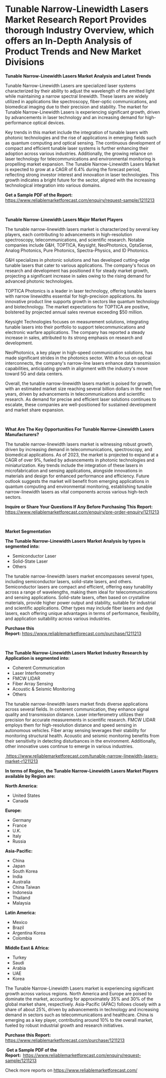 <p><h1>Tunable Narrow-Linewidth Lasers Market Research Report Provides thorough Industry Overview, which offers an In-Depth Analysis of Product Trends and New Market Divisions</h1></p><p><strong>Tunable Narrow-Linewidth Lasers Market Analysis and Latest Trends</strong></p>
<p><p>Tunable Narrow-Linewidth Lasers are specialized laser systems characterized by their ability to adjust the wavelength of the emitted light while maintaining a narrow spectral linewidth. These lasers are widely utilized in applications like spectroscopy, fiber-optic communications, and biomedical imaging due to their precision and stability. The market for Tunable Narrow-Linewidth Lasers is experiencing significant growth, driven by advancements in laser technology and an increasing demand for high-performance optical devices. </p><p>Key trends in this market include the integration of tunable lasers with photonic technologies and the rise of applications in emerging fields such as quantum computing and optical sensing. The continuous development of compact and efficient tunable laser systems is further enhancing their adoption across various industries. Additionally, the growing reliance on laser technology for telecommunications and environmental monitoring is propelling market expansion. The Tunable Narrow-Linewidth Lasers Market is expected to grow at a CAGR of 6.4% during the forecast period, reflecting strong investor interest and innovation in laser technologies. This growth indicates a bright future for the sector, aligned with the increasing technological integration into various domains.</p></p>
<p><strong>Get a Sample PDF of the Report:&nbsp;</strong> <a href="https://www.reliablemarketforecast.com/enquiry/request-sample/1211213?utm_campaign=3055&utm_medium=2&utm_source=Github&utm_content=ia&utm_term=24032025&utm_id=tunable-narrow-linewidth-lasers">https://www.reliablemarketforecast.com/enquiry/request-sample/1211213</a></p>
<p>&nbsp;</p>
<p><strong>Tunable Narrow-Linewidth Lasers Major Market Players</strong></p>
<p><p>The tunable narrow-linewidth lasers market is characterized by several key players, each contributing to advancements in high-resolution spectroscopy, telecommunications, and scientific research. Notable companies include G&H, TOPTICA, Keysight, NeoPhotonics, OptaSense, Analog Photonics, Pure Photonics, Spectra-Physics, and ID Photonics.</p><p>G&H specializes in photonic solutions and has developed cutting-edge tunable lasers that cater to various applications. The company's focus on research and development has positioned it for steady market growth, projecting a significant increase in sales owing to the rising demand for advanced photonic technologies.</p><p>TOPTICA Photonics is a leader in laser technology, offering tunable lasers with narrow linewidths essential for high-precision applications. Its innovative product line supports growth in sectors like quantum technology and biotechnology. The market expectations for TOPTICA are positive, bolstered by projected annual sales revenue exceeding $50 million.</p><p>Keysight Technologies focuses on measurement solutions, integrating tunable lasers into their portfolio to support telecommunications and electronic warfare applications. The company has reported a steady increase in sales, attributed to its strong emphasis on research and development.</p><p>NeoPhotonics, a key player in high-speed communication solutions, has made significant strides in the photonics sector. With a focus on optical interconnects, the company's narrow-line lasers enhance data transmission capabilities, anticipating growth in alignment with the industry's move toward 5G and data centers.</p><p>Overall, the tunable narrow-linewidth lasers market is poised for growth, with an estimated market size reaching several billion dollars in the next five years, driven by advancements in telecommunications and scientific research. As demand for precise and efficient laser solutions continues to escalate, these companies are well-positioned for sustained development and market share expansion.</p></p>
<p>&nbsp;</p>
<p><strong>What Are The Key Opportunities For Tunable Narrow-Linewidth Lasers Manufacturers?</strong></p>
<p><p>The tunable narrow-linewidth lasers market is witnessing robust growth, driven by increasing demand in telecommunications, spectroscopy, and biomedical applications. As of 2023, the market is projected to expand at a CAGR of over 9%, fueled by advancements in photonic technologies and miniaturization. Key trends include the integration of these lasers in microfabrication and sensing applications, alongside innovations in materials and design for enhanced performance and efficiency. Future outlook suggests the market will benefit from emerging applications in quantum computing and environmental monitoring, establishing tunable narrow-linewidth lasers as vital components across various high-tech sectors.</p></p>
<p><strong>Inquire or Share Your Questions If Any Before Purchasing This Report:</strong> <a href="https://www.reliablemarketforecast.com/enquiry/pre-order-enquiry/1211213?utm_campaign=3055&utm_medium=2&utm_source=Github&utm_content=ia&utm_term=24032025&utm_id=tunable-narrow-linewidth-lasers">https://www.reliablemarketforecast.com/enquiry/pre-order-enquiry/1211213</a></p>
<p>&nbsp;</p>
<p><strong>Market Segmentation</strong></p>
<p><strong>The Tunable Narrow-Linewidth Lasers Market Analysis by types is segmented into:</strong></p>
<p><ul><li>Semiconductor Laser</li><li>Solid-State Laser</li><li>Others</li></ul></p>
<p><p>The tunable narrow-linewidth lasers market encompasses several types, including semiconductor lasers, solid-state lasers, and others. Semiconductor lasers are compact and efficient, offering easy tunability across a range of wavelengths, making them ideal for telecommunications and sensing applications. Solid-state lasers, often based on crystalline materials, provide higher power output and stability, suitable for industrial and scientific applications. Other types may include fiber lasers and dye lasers, each offering unique advantages in terms of performance, flexibility, and application suitability across various industries.</p></p>
<p><strong>Purchase this Report:&nbsp;</strong><a href="https://www.reliablemarketforecast.com/purchase/1211213?utm_campaign=3055&utm_medium=2&utm_source=Github&utm_content=ia&utm_term=24032025&utm_id=tunable-narrow-linewidth-lasers">https://www.reliablemarketforecast.com/purchase/1211213</a></p>
<p>&nbsp;</p>
<p><strong>The Tunable Narrow-Linewidth Lasers Market Industry Research by Application is segmented into:</strong></p>
<p><ul><li>Coherent Communication</li><li>Laser Interferometry</li><li>FMCW LIDAR</li><li>Fiber Array Sensing</li><li>Acoustic & Seismic Monitoring</li><li>Others</li></ul></p>
<p><p>The tunable narrow-linewidth lasers market finds diverse applications across several fields. In coherent communication, they enhance signal quality and transmission distance. Laser interferometry utilizes their precision for accurate measurements in scientific research. FMCW LIDAR employs them for high-resolution distance and speed sensing in autonomous vehicles. Fiber array sensing leverages their stability for monitoring structural health. Acoustic and seismic monitoring benefits from their sensitivity in detecting disturbances in the environment. Additionally, other innovative uses continue to emerge in various industries.</p></p>
<p><a href="https://www.reliablemarketforecast.com/tunable-narrow-linewidth-lasers-market-r1211213?utm_campaign=3055&utm_medium=2&utm_source=Github&utm_content=ia&utm_term=24032025&utm_id=tunable-narrow-linewidth-lasers">&nbsp;https://www.reliablemarketforecast.com/tunable-narrow-linewidth-lasers-market-r1211213</a></p>
<p><strong>In terms of Region, the Tunable Narrow-Linewidth Lasers Market Players available by Region are:</strong></p>
<p>
    <p> <strong> North America: </strong>
        <ul>
            <li>United States</li>
            <li>Canada</li>
        </ul>
        </p> 
    <p> <strong> Europe: </strong>
        <ul>
            <li>Germany</li>
            <li>France</li>
            <li>U.K.</li>
            <li>Italy</li>
            <li>Russia</li>
        </ul>
        </p> 
    <p> <strong> Asia-Pacific: </strong>
        <ul>
            <li>China</li>
            <li>Japan</li>
            <li>South Korea</li>
            <li>India</li>
            <li>Australia</li>
            <li>China Taiwan</li>
            <li>Indonesia</li>
            <li>Thailand</li>
            <li>Malaysia</li>
        </ul>
        </p> 
    <p> <strong> Latin America: </strong>
        <ul>
            <li>Mexico</li>
            <li>Brazil</li>
            <li>Argentina Korea</li>
            <li>Colombia</li>
        </ul>
        </p> 
    <p> <strong> Middle East & Africa: </strong>
        <ul>
            <li>Turkey</li>
            <li>Saudi</li>
            <li>Arabia</li>
            <li>UAE</li>
            <li>Korea</li>
        </ul>
    </p>
    </p>
<p><p>The Tunable Narrow-Linewidth Lasers market is experiencing significant growth across various regions. North America and Europe are poised to dominate the market, accounting for approximately 35% and 30% of the global market share, respectively. Asia-Pacific (APAC) follows closely with a share of about 25%, driven by advancements in technology and increasing demand in sectors such as telecommunications and healthcare. China is emerging as a key player, contributing around 10% to the overall market, fueled by robust industrial growth and research initiatives.</p></p>
<p><strong>Purchase this Report: </strong><a href="https://www.reliablemarketforecast.com/purchase/1211213?utm_campaign=3055&utm_medium=2&utm_source=Github&utm_content=ia&utm_term=24032025&utm_id=tunable-narrow-linewidth-lasers">https://www.reliablemarketforecast.com/purchase/1211213</a></p>
<p>&nbsp;<strong>Get a Sample PDF of the Report:&nbsp;&nbsp;</strong><a href="https://www.reliablemarketforecast.com/enquiry/request-sample/1211213?utm_campaign=3055&utm_medium=2&utm_source=Github&utm_content=ia&utm_term=24032025&utm_id=tunable-narrow-linewidth-lasers">https://www.reliablemarketforecast.com/enquiry/request-sample/1211213</a></p>
<p><strong></strong></p>
<p>Check more reports on <a href="https://www.reliablemarketforecast.com/?utm_campaign=3055&utm_medium=2&utm_source=Github&utm_content=ia&utm_term=24032025&utm_id=tunable-narrow-linewidth-lasers">https://www.reliablemarketforecast.com/</a></p>